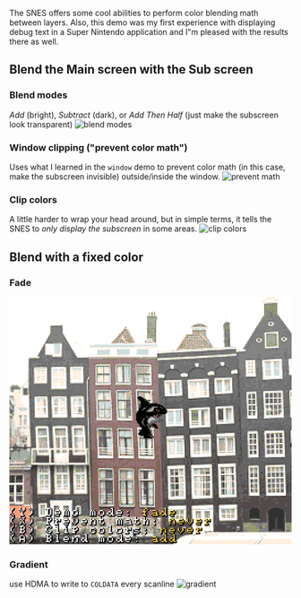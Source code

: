 The SNES offers some cool abilities to perform color blending math between layers.
Also, this demo was my first experience with displaying debug text in a Super Nintendo application and I"m pleased with the results there as well.

## Blend the Main screen with the Sub screen
### Blend modes
_Add_ (bright), _Subtract_ (dark), or _Add Then Half_ (just make the subscreen look transparent)
![blend modes](captures/subscreen_blendmodes.gif)

### Window clipping ("prevent color math")
Uses what I learned in the `window` demo to prevent color math (in this case, make the subscreen invisible) outside/inside the window.
![prevent math](captures/subscreen_preventmath.gif)

### Clip colors
A little harder to wrap your head around, but in simple terms, it tells the SNES to _only display the subscreen_ in some areas.
![clip colors](captures/subscreen_clipcolors.gif)

### 

## Blend with a fixed color
### Fade
![fade](captures/fade.gif)

### Gradient
use HDMA to write to `COLDATA` every scanline
![gradient](captures/rainbow.gif)
